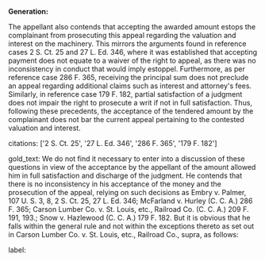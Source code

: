 **Generation:**

The appellant also contends that accepting the awarded amount estops the complainant from prosecuting this appeal regarding the valuation and interest on the machinery. This mirrors the arguments found in reference cases 2 S. Ct. 25 and 27 L. Ed. 346, where it was established that accepting payment does not equate to a waiver of the right to appeal, as there was no inconsistency in conduct that would imply estoppel. Furthermore, as per reference case 286 F. 365, receiving the principal sum does not preclude an appeal regarding additional claims such as interest and attorney's fees. Similarly, in reference case 179 F. 182, partial satisfaction of a judgment does not impair the right to prosecute a writ if not in full satisfaction. Thus, following these precedents, the acceptance of the tendered amount by the complainant does not bar the current appeal pertaining to the contested valuation and interest.

citations: ['2 S. Ct. 25', '27 L. Ed. 346', '286 F. 365', '179 F. 182']

gold_text: We do not find it necessary to enter into a discussion of these questions in view of the acceptance by the appellant of the amount allowed him in full satisfaction and discharge of the judgment. He contends that there is no inconsistency in his acceptance of the money and the prosecution of the appeal, relying on such decisions as Embry v. Palmer, 107 U. S. 3, 8, 2 S. Ct. 25, 27 L. Ed. 346; McFarland v. Hurley (C. C. A.) 286 F. 365; Carson Lumber Co. v. St. Louis, etc., Railroad Co. (C. C. A.) 209 F. 191, 193.; Snow v. Hazlewood (C. C. A.) 179 F. 182. But it is obvious that he falls within the general rule and not within the exceptions thereto as set out in Carson Lumber Co. v. St. Louis, etc., Railroad Co., supra, as follows:

label: 